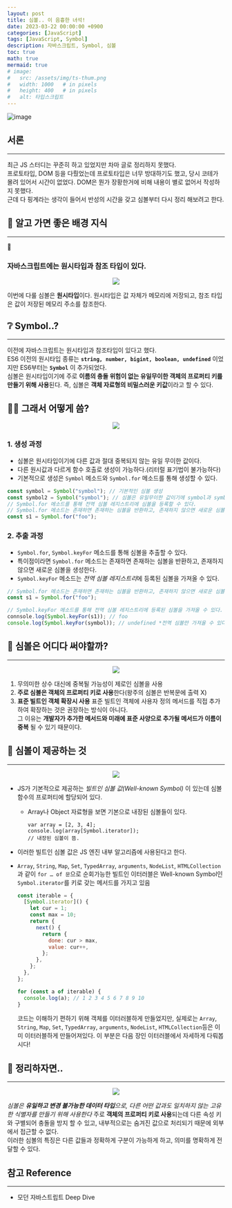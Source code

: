 ```yaml
---
layout: post
title: 심볼.. 이 음흉한 녀석!
date: 2023-03-22 00:00:00 +0900
categories: [JavaScript]
tags: [JavaScript, Symbol]
description: 자바스크립트, Symbol, 심볼
toc: true
math: true
mermaid: true
# image:
#   src: /assets/img/ts-thum.png
#   width: 1000   # in pixels
#   height: 400   # in pixels
#   alt: 타입스크립트
---
```


<!-- 썸네일 -->

![image](https://user-images.githubusercontent.com/101175828/223528673-e65789e8-783d-4e48-99d1-58cc2f17028b.png)

## 서론

---

최근 JS 스터디는 꾸준히 하고 있었지만 차마 글로 정리하지 못했다.  
프로토타입, DOM 등을 다뤘었는데 프로토타입은 너무 방대하기도 했고, 당시 코테가 몰려 있어서 시간이 없었다. DOM은 뭔가 장황한거에 비해 내용이 별로 없어서 작성하지 못했다.  
근데 다 핑계라는 생각이 들어서 반성의 시간을 갖고 심볼부터 다시 정리 해보려고 한다.

## 🌲 알고 가면 좋은 배경 지식

---



### 자바스크립트에는 원시타입과 참조 타입이 있다.

<div style="text-align:center"><img src="https://user-images.githubusercontent.com/101175828/226842870-2856dcc4-f552-46bb-9c80-c0cff7d81147.png"/></div>

이번에 다룰 심볼은 **원시타입**이다. 원시타입은 값 자체가 메모리에 저장되고, 참조 타입은 값이 저장된 메모리 주소를 참조한다.

## ❔ Symbol..?

---

이전에 자바스크립트는 원시타입과 참조타입이 있다고 했다.  
ES6 이전의 원시타입 종류는 **`string, number, bigint, boolean, undefined`** 이었지만 ES6부터는 **`Symbol`** 이 추가되었다.  
심볼은 원시타입이기에 주로 **이름의 충돌 위험이 없는 유일무이한 객체의 프로퍼티 키를 만들기 위해 사용**된다.
즉, 심볼은 **객체 자료형의 비밀스러운 키값**이라고 할 수 있다.

## 💪🏻 그래서 어떻게 씀?

<div style="text-align:center"><img src="https://user-images.githubusercontent.com/101175828/226845930-245b446e-a226-4f47-a2bd-308bbbebd0e4.png"/></div>

### 1. 생성 과정

- 심볼은 원시타입이기에 다른 값과 절대 중복되지 않는 유일 무이한 값이다.
- 다른 원시값과 다르게 함수 호출로 생성이 가능하다.(리터럴 표기법이 불가능하다)
- 기본적으로 생성은 `Symbol` 메소드와 `Symbol.for` 메소드를 통해 생성할 수 있다.

```js
const symbol = Symbol("symbol"); // 기본적인 심볼 생성
const symbol2 = Symbol("symbol"); // 심볼은 유일무이한 값이기에 symbol과 symbol2는 다른 값이다.
// Symbol.for 메소드를 통해 전역 심볼 레지스트리에 심볼을 등록할 수 있다.
// Symbol.for 메소드는 존재하면 존재하는 심볼을 반환하고, 존재하지 않으면 새로운 심볼을 생성한다.
const s1 = Symbol.for("foo");
```

### 2. 추출 과정

- `Symbol.for`, `Symbol.keyFor` 메소드를 통해 심볼을 추출할 수 있다.
- 특이점이라면 `Symbol.for` 메소드는 존재하면 존재하는 심볼을 반환하고, 존재하지 않으면 새로운 심볼을 생성한다.
- `Symbol.keyFor` 메소드는 *전역 심볼 레지스트리*에 등록된 심볼을 가져올 수 있다.

```js
// Symbol.for 메소드는 존재하면 존재하는 심볼을 반환하고, 존재하지 않으면 새로운 심볼을 생성한다.
const s1 = Symbol.for("foo");

// Symbol.keyFor 메소드를 통해 전역 심볼 레지스트리에 등록된 심볼을 가져올 수 있다.
connsole.log(Symbol.keyFor(s1)); // foo
console.log(Symbol.keyFor(symbol)); // undefined *전역 심볼만 가져올 수 있다.
```

## 🧐 심볼은 어디다 써야할까?

---

<div style="text-align:center"><img src="https://user-images.githubusercontent.com/101175828/226849053-0688526c-d248-4398-8c3c-e2268ffd0900.png"/></div>

1. 무의미한 상수 대신에 중복될 가능성이 제로인 심볼을 사용
2. **주로 심볼은 객체의 프로퍼티 키로 사용**한다(왕주의 심볼은 반복문에 출력 X)
3. **표준 빌트인 객체 확장시 사용**
   표준 빌트인 객체에 사용자 정의 메서드를 직접 추가하여 확장하는 것은 권장하는 방식이 아니다.  
   그 이유는 **개발자가 추가한 메서드와 미래에 표준 사양으로 추가될 메서드가 이름이 중복** 될 수 있기 때문이다.

## 📌 심볼이 제공하는 것

---
<div style="text-align:center"><img src="https://user-images.githubusercontent.com/101175828/226851490-75d58278-e6d5-4868-84e5-9a29e4ad5e10.png"/></div>

- JS가 기본적으로 제공하는 _빌트인 심볼 값(Well-known Symbol)_ 이 있는데 심볼 함수의 프로퍼티에 할당되어 있다.
  - Array나 Object 자료형을 보면 기본으로 내장된 심볼들이 있다.
    ```tsx
    var array = [2, 3, 4];
    console.log(array[Symbol.iterator]);
    // 내장된 심볼이 뜸.
    ```
- 이러한 빌트인 심볼 값은 JS 엔진 내부 알고리즘에 사용된다고 한다.
- `Array`, `String`, `Map`, `Set`, `TypedArray`, `arguments`, `NodeList`, `HTMLCollection`과 같이 `for … of 문`으로 순회가능한 빌트인 이터러블은 Well-known Symbol인 `Symbol.iterator`를 키로 갖는 메서드를 가지고 있음

  ``` js
  const iterable = {
    [Symbol.iterator]() {
      let cur = 1;
      const max = 10;
      return {
        next() {
          return {
            done: cur > max,
            value: cur++,
          };
        },
      };
    },
  };

  for (const a of iterable) {
    console.log(a); // 1 2 3 4 5 6 7 8 9 10
  }
  ```
  코드는 이해하기 편하기 위해 객체를 이터러블하게 만들었지만, 실제로는 `Array`, `String`, `Map`, `Set`, `TypedArray`, `arguments`, `NodeList`, `HTMLCollection`등은 이미 이터러블하게 만들어져있다.
  이 부분은 다음 장인 이터러블에서 자세하게 다뤄봅시다!
## 📝 정리하자면..

---
<div style="text-align:center"><img src="https://user-images.githubusercontent.com/101175828/226851984-409e9e7d-d837-435f-ab14-766c87ebe84d.png"/></div>

*심볼은 **유일하고 변경 불가능한 데이터 타입**으로, 다른 어떤 값과도 일치하지 않는 고유한 식별자를 만들기 위해 사용한다*
주로 **객체의 프로퍼티 키로 사용**되는데 다른 속성 키와 구별되어 충돌을 방지 할 수 있고, 내부적으로는 숨겨진 값으로 처리되기 때문에 외부에서 접근할 수 없다.  
이러한 심볼의 특징은 다른 값들과 정확하게 구분이 가능하게 하고, 의미를 명확하게 전달할 수 있다.
## 참고 Reference

---

- 모던 자바스트립트 Deep Dive
